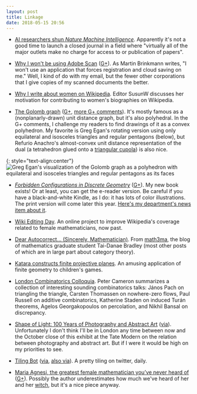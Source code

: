```yaml
---
layout: post
title: Linkage
date: 2018-05-15 20:56
---
```

* [AI researchers shun _Nature Machine Intelligence_](https://boingboing.net/2018/05/01/public-sphere-v-elsevier.html). Apparently it's not a good time to launch a closed journal in a field where "virtually all of the major outlets make no charge for access to or publication of papers".

* [Why I won't be using Adobe Scan](https://www.ghacks.net/2017/06/02/why-i-wont-be-using-adobe-scan/) ([G+](https://web.archive.org/web/20190210063501/https://plus.google.com/100003628603413742554/posts/U2NGr42aQ4z)). As Martin Brinkmann writes, "I won't use an application that forces registration and cloud saving on me." Well, I kind of do with my email, but the fewer other corporations that I give copies of my scanned documents the better.

* [Why I write about women on Wikipedia](https://blog.wikimedia.org/2018/05/03/why-i-women-wikipedia/). Editor SusunW discusses her motivation for contributing to women's biographies on Wikipedia.

* [The Golomb graph](https://en.wikipedia.org/wiki/Golomb_graph) ([G+](https://web.archive.org/web/20190210062921/https://plus.google.com/100003628603413742554/posts/3nDNhCFW3nv), [more G+ comments](https://www.ics.uci.edu/~eppstein/gplus/20180505-3nDNhCFW3nv.html)). It's mostly famous as a (nonplanarly-drawn) unit distance graph, but it's also polyhedral. In the G+ comments, I challenge my readers to find drawings of it as a convex polyhedron. My favorite is Greg Egan's rotating version using only equilateral and isosceles triangles and regular pentagons (below), but Refurio Anachro's almost-convex unit distance representation of the dual (a tetrahedron glued onto a [triangular cupola](https://en.wikipedia.org/wiki/Triangular_cupola)) is also nice.

{: style="text-align:center"}
![Greg Egan's visualization of the Golomb graph as a polyhedron with equilateral and isosceles triangles and regular pentagons as its faces]({{site.baseurl}}/assets/2018/Egan-Golomb-polyhedron.gif)

* [_Forbidden Configurations in Discrete Geometry_](https://www.cambridge.org/core/books/forbidden-configurations-in-discrete-geometry/0A90D6B522B1DFF59641F086F149EA45) ([G+](https://web.archive.org/web/20190210062848/https://plus.google.com/100003628603413742554/posts/RM1UhNUBL66)). My new book exists! Or at least, you can get the e-reader version. Be careful if you have a black-and-white Kindle, as I do: it has lots of color illustrations. The print version will come later this year. [Here's my department's news item about it](http://www.cs.uci.edu/eppstein-publishes-new-book-forbidden-patterns-in-discrete-geometry-for-mathematicians-and-computer-scientists/).

* [Wiki Editing Day](http://aperiodical.com/2018/05/how-to-join-in-with-our-distributed-wiki-edit-day/). An online project to improve Wikipedia's coverage related to female mathematicians, now past.

* [Dear Autocorrect... (Sincerely, Mathematician)](http://www.math3ma.com/mathema/2017/8/21/dear-autocorrect). From [math3ma](http://www.math3ma.com/), the blog of mathematics graduate student Tai-Danae Bradley (most other posts of which are in large part about category theory).

* [Katara constructs finite projective planes](https://blog.plover.com/math/finite-projective-planes.html). An amusing application of finite geometry to children's games.

* [London Combinatorics Colloquia](https://cameroncounts.wordpress.com/2018/05/11/london-combinatorics-colloquia-3/). Peter Cameron summarizes a collection of interesting sounding combinatorics talks: János Pach on triangling the triangle, Carsten Thomassen on nowhere-zero flows, Paul Russell on additive combinatorics, Katherine Staden on induced Turán theorems, Agelos Georgakopoulos on percolation, and Nikhil Bansal on discrepancy.

* [Shape of Light: 100 Years of Photography and Abstract Art](http://www.tate.org.uk/whats-on/tate-modern/exhibition/shape-light) ([via](http://www.artlyst.com/previews/shape-of-light-photographys-relationship-with-abstract-art-tate-modern/)). Unfortunately I don't think I'll be in London any time between now and the October close of this exhibit at the Tate Modern on the relation between photography and abstract art. But if I were it would be high on my priorities to see.

* [Tiling Bot](https://twitter.com/tilingbot) ([via](https://web.archive.org/web/20190210062617/https://plus.google.com/+RoiceNelson/posts/1NuGBzMwzW7), [also via](http://linescurvesspirals.blogspot.co.uk/2018/05/carnival-of-mathematics-157.html)). A pretty tiling on twitter, daily.

* [Maria Agnesi, the greatest female mathematician you’ve never heard of](https://theconversation.com/maria-agnesi-the-greatest-female-mathematician-youve-never-heard-of-94378) ([G+](https://web.archive.org/web/20190210062538/https://plus.google.com/100003628603413742554/posts/JbGmXUuNf9w)). Possibly the author underestimates how much we've heard of her and her [witch](https://en.wikipedia.org/wiki/Witch_of_Agnesi), but it's a nice piece anyway.